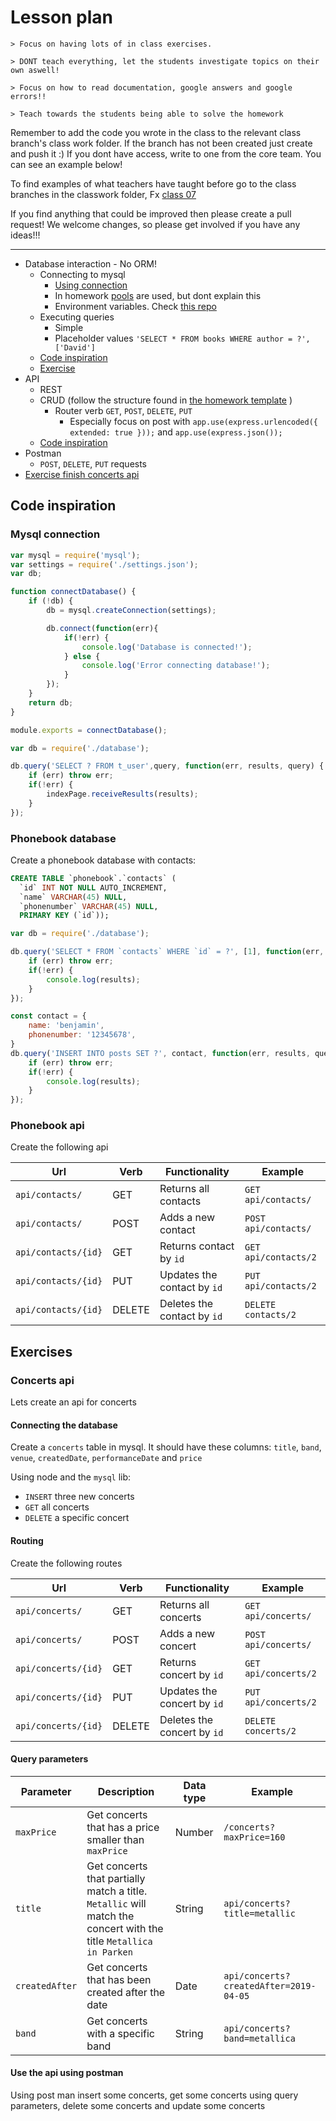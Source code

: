 # Lesson plan

```
> Focus on having lots of in class exercises.

> DONT teach everything, let the students investigate topics on their own aswell!

> Focus on how to read documentation, google answers and google errors!!

> Teach towards the students being able to solve the homework
```

Remember to add the code you wrote in the class to the relevant class branch's class work folder. If the branch has not been created just create and push it :) If you dont have access, write to one from the core team. You can see an example below!

To find examples of what teachers have taught before go to the class branches in the classwork folder, Fx [class 07](https://github.com/HackYourFuture-CPH/JavaScript/tree/class07/JavaScript1/Week1/classwork)

If you find anything that could be improved then please create a pull request! We welcome changes, so please get involved if you have any ideas!!!

---
- Database interaction - No ORM!
  - Connecting to mysql
    - [Using connection](#Mysql-connection)
    - In homework [pools](homework/src/server/database.js) are used, but dont explain this
    - Environment variables. Check [this repo](homework/README.md#environment-variables)
  - Executing queries
    - Simple
    - Placeholder values `'SELECT * FROM books WHERE author = ?', ['David']`
  - [Code inspiration](#phonebook-database)
  - [Exercise](#connecting-the-database)
- API
  - REST
  - CRUD (follow the structure found in [the homework template](./homework/src/server) )
    - Router verb `GET`, `POST`, `DELETE`, `PUT`
      - Especially focus on post with `app.use(express.urlencoded({ extended: true }));` and `app.use(express.json());`
  - [Code inspiration](#phonebook-api)
- Postman
  - `POST`, `DELETE`, `PUT` requests
- [Exercise finish concerts api](#concerts-api)

## Code inspiration

### Mysql connection
```js
var mysql = require('mysql');
var settings = require('./settings.json');
var db;

function connectDatabase() {
    if (!db) {
        db = mysql.createConnection(settings);

        db.connect(function(err){
            if(!err) {
                console.log('Database is connected!');
            } else {
                console.log('Error connecting database!');
            }
        });
    }
    return db;
}

module.exports = connectDatabase();
```

```js
var db = require('./database');

db.query('SELECT ? FROM t_user',query, function(err, results, query) {
    if (err) throw err;
    if(!err) {
        indexPage.receiveResults(results);
    }
});
```

### Phonebook database
Create a phonebook database with contacts:

```sql
CREATE TABLE `phonebook`.`contacts` (
  `id` INT NOT NULL AUTO_INCREMENT,
  `name` VARCHAR(45) NULL,
  `phonenumber` VARCHAR(45) NULL,
  PRIMARY KEY (`id`));
```

```js
var db = require('./database');

db.query('SELECT * FROM `contacts` WHERE `id` = ?', [1], function(err, results, query) {
    if (err) throw err;
    if(!err) {
        console.log(results);
    }
});

const contact = {
    name: 'benjamin',
    phonenumber: '12345678',
}
db.query('INSERT INTO posts SET ?', contact, function(err, results, query) {
    if (err) throw err;
    if(!err) {
        console.log(results);
    }
});

```

### Phonebook api
Create the following api

| Url | Verb | Functionality | Example | 
| ---- | ----- | ---- | -------- |
| `api/contacts/` | GET | Returns all contacts | `GET api/contacts/` |
| `api/contacts/` | POST | Adds a new contact | `POST api/contacts/` |
| `api/contacts/{id}` | GET | Returns contact by `id` | `GET api/contacts/2` |
| `api/contacts/{id}` | PUT | Updates the contact by `id` | `PUT api/contacts/2` |
| `api/contacts/{id}` | DELETE | Deletes the contact by `id` | `DELETE contacts/2` |

## Exercises

### Concerts api

Lets create an api for concerts

#### Connecting the database
Create a `concerts` table in mysql. It should have these columns: `title`, `band`, `venue`, `createdDate`, `performanceDate` and `price`

Using node and the `mysql` lib:
- `INSERT` three new concerts
- `GET` all concerts
- `DELETE` a specific concert

#### Routing

Create the following routes

| Url | Verb | Functionality | Example | 
| ---- | ----- | ---- | -------- |
| `api/concerts/` | GET | Returns all concerts | `GET api/concerts/` |
| `api/concerts/` | POST | Adds a new concert | `POST api/concerts/` |
| `api/concerts/{id}` | GET | Returns concert by `id` | `GET api/concerts/2` |
| `api/concerts/{id}` | PUT | Updates the concert by `id` | `PUT api/concerts/2` |
| `api/concerts/{id}` | DELETE | Deletes the concert by `id` | `DELETE concerts/2` |

#### Query parameters
| Parameter | Description | Data type | Example | 
| ---- | ----- | ---- | -------- |
| `maxPrice` | Get concerts that has a price smaller than `maxPrice` | Number | `/concerts?maxPrice=160` |
| `title` | Get concerts that partially match a title. `Metallic` will match the concert with the title `Metallica in Parken` | String | `api/concerts?title=metallic` |
| `createdAfter` | Get concerts that has been created after the date | Date | `api/concerts?createdAfter=2019-04-05` |
| `band` | Get concerts with a specific band | String | `api/concerts?band=metallica` |


#### Use the api using postman
Using post man insert some concerts, get some concerts using query parameters, delete some concerts and update some concerts